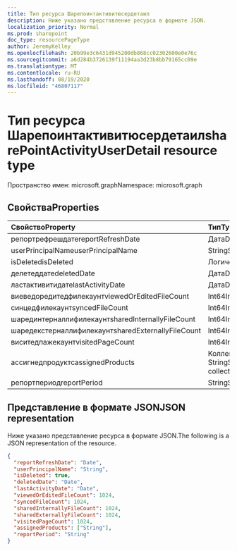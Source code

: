```yaml
---
title: Тип ресурса Шарепоинтактивитюсердетаил
description: Ниже указано представление ресурса в формате JSON.
localization_priority: Normal
ms.prod: sharepoint
doc_type: resourcePageType
author: JeremyKelley
ms.openlocfilehash: 20b99e3c6431d945200db868cc02302600e0e76c
ms.sourcegitcommit: a6d284b3726139f11194aa3d23b8bb79165cc09e
ms.translationtype: MT
ms.contentlocale: ru-RU
ms.lasthandoff: 08/19/2020
ms.locfileid: "46807117"
---
```

# <a name="sharepointactivityuserdetail-resource-type"></a><span data-ttu-id="865ae-103">Тип ресурса Шарепоинтактивитюсердетаил</span><span class="sxs-lookup"><span data-stu-id="865ae-103">sharePointActivityUserDetail resource type</span></span>

<span data-ttu-id="865ae-104">Пространство имен: microsoft.graph</span><span class="sxs-lookup"><span data-stu-id="865ae-104">Namespace: microsoft.graph</span></span>

## <a name="properties"></a><span data-ttu-id="865ae-105">Свойства</span><span class="sxs-lookup"><span data-stu-id="865ae-105">Properties</span></span>

| <span data-ttu-id="865ae-106">Свойство</span><span class="sxs-lookup"><span data-stu-id="865ae-106">Property</span></span>                  | <span data-ttu-id="865ae-107">Тип</span><span class="sxs-lookup"><span data-stu-id="865ae-107">Type</span></span>              |
| :------------------------ | :---------------- |
| <span data-ttu-id="865ae-108">репортрефрешдате</span><span class="sxs-lookup"><span data-stu-id="865ae-108">reportRefreshDate</span></span>         | <span data-ttu-id="865ae-109">Дата</span><span class="sxs-lookup"><span data-stu-id="865ae-109">Date</span></span>              |
| <span data-ttu-id="865ae-110">userPrincipalName</span><span class="sxs-lookup"><span data-stu-id="865ae-110">userPrincipalName</span></span>         | <span data-ttu-id="865ae-111">String</span><span class="sxs-lookup"><span data-stu-id="865ae-111">String</span></span>            |
| <span data-ttu-id="865ae-112">isDeleted</span><span class="sxs-lookup"><span data-stu-id="865ae-112">isDeleted</span></span>                 | <span data-ttu-id="865ae-113">Логический</span><span class="sxs-lookup"><span data-stu-id="865ae-113">Boolean</span></span>           |
| <span data-ttu-id="865ae-114">делетеддате</span><span class="sxs-lookup"><span data-stu-id="865ae-114">deletedDate</span></span>               | <span data-ttu-id="865ae-115">Дата</span><span class="sxs-lookup"><span data-stu-id="865ae-115">Date</span></span>              |
| <span data-ttu-id="865ae-116">ластактивитидате</span><span class="sxs-lookup"><span data-stu-id="865ae-116">lastActivityDate</span></span>          | <span data-ttu-id="865ae-117">Дата</span><span class="sxs-lookup"><span data-stu-id="865ae-117">Date</span></span>              |
| <span data-ttu-id="865ae-118">виеведоредитедфилекаунт</span><span class="sxs-lookup"><span data-stu-id="865ae-118">viewedOrEditedFileCount</span></span>   | <span data-ttu-id="865ae-119">Int64</span><span class="sxs-lookup"><span data-stu-id="865ae-119">Int64</span></span>             |
| <span data-ttu-id="865ae-120">синцедфилекаунт</span><span class="sxs-lookup"><span data-stu-id="865ae-120">syncedFileCount</span></span>           | <span data-ttu-id="865ae-121">Int64</span><span class="sxs-lookup"><span data-stu-id="865ae-121">Int64</span></span>             |
| <span data-ttu-id="865ae-122">шарединтерналлифилекаунт</span><span class="sxs-lookup"><span data-stu-id="865ae-122">sharedInternallyFileCount</span></span> | <span data-ttu-id="865ae-123">Int64</span><span class="sxs-lookup"><span data-stu-id="865ae-123">Int64</span></span>             |
| <span data-ttu-id="865ae-124">шаредекстерналлифилекаунт</span><span class="sxs-lookup"><span data-stu-id="865ae-124">sharedExternallyFileCount</span></span> | <span data-ttu-id="865ae-125">Int64</span><span class="sxs-lookup"><span data-stu-id="865ae-125">Int64</span></span>             |
| <span data-ttu-id="865ae-126">виситедпажекаунт</span><span class="sxs-lookup"><span data-stu-id="865ae-126">visitedPageCount</span></span>          | <span data-ttu-id="865ae-127">Int64</span><span class="sxs-lookup"><span data-stu-id="865ae-127">Int64</span></span>             |
| <span data-ttu-id="865ae-128">ассигнедпродуктс</span><span class="sxs-lookup"><span data-stu-id="865ae-128">assignedProducts</span></span>          | <span data-ttu-id="865ae-129">Коллекция String</span><span class="sxs-lookup"><span data-stu-id="865ae-129">String collection</span></span> |
| <span data-ttu-id="865ae-130">репортпериод</span><span class="sxs-lookup"><span data-stu-id="865ae-130">reportPeriod</span></span>              | <span data-ttu-id="865ae-131">String</span><span class="sxs-lookup"><span data-stu-id="865ae-131">String</span></span>            |

## <a name="json-representation"></a><span data-ttu-id="865ae-132">Представление в формате JSON</span><span class="sxs-lookup"><span data-stu-id="865ae-132">JSON representation</span></span>

<span data-ttu-id="865ae-133">Ниже указано представление ресурса в формате JSON.</span><span class="sxs-lookup"><span data-stu-id="865ae-133">The following is a JSON representation of the resource.</span></span>

<!-- {
  "blockType": "resource",
  "@odata.type": "microsoft.graph.sharePointActivityUserDetail"
} -->

```json
{
  "reportRefreshDate": "Date",
  "userPrincipalName": "String",
  "isDeleted": true,
  "deletedDate": "Date",
  "lastActivityDate": "Date",
  "viewedOrEditedFileCount": 1024,
  "syncedFileCount": 1024,
  "sharedInternallyFileCount": 1024,
  "sharedExternallyFileCount": 1024,
  "visitedPageCount": 1024,
  "assignedProducts": ["String"],
  "reportPeriod": "String"
}
```

